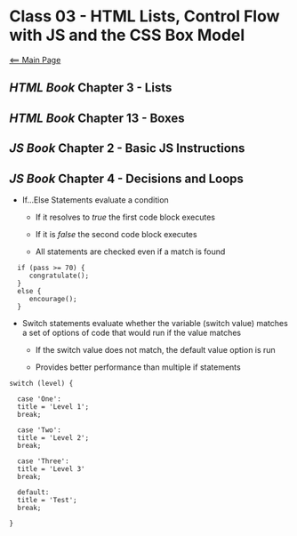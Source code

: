 # Class 03 - HTML Lists, Control Flow with JS and the CSS Box Model

[<== Main Page](../README.md)

## *HTML Book* Chapter 3 - Lists

## *HTML Book* Chapter 13 - Boxes

## *JS Book* Chapter 2 - Basic JS Instructions

## *JS Book* Chapter 4 - Decisions and Loops

- If...Else Statements evaluate a condition

  - If it resolves to *true* the first code block executes
  - If it is *false* the second code block executes

  - All statements are checked even if a match is found

```render-javascript
  if (pass >= 70) {
     congratulate();
  }
  else {
     encourage();
  }
  ```

- Switch statements evaluate whether the variable (switch value) matches a set of options of code that would run if the value matches

  - If the switch value does not match, the default value option is run

  - Provides better performance than multiple if statements

```render-javascript
switch (level) {

  case 'One':
  title = 'Level 1';
  break;

  case 'Two':
  title = 'Level 2';
  break;

  case 'Three':
  title = 'Level 3'
  break;

  default:
  title = 'Test';
  break;
  
}
```

